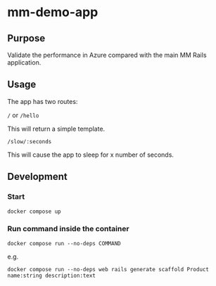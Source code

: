 # mm-demo-app

## Purpose

Validate the performance in Azure compared with the main MM Rails application.

## Usage

The app has two routes:

`/` or `/hello`

This will return a simple template.

`/slow/:seconds`

This will cause the app to sleep for x number of seconds.

## Development

### Start

`docker compose up`

### Run command inside the container

`docker compose run --no-deps COMMAND`

e.g.

`docker compose run --no-deps web rails generate scaffold Product name:string description:text`
